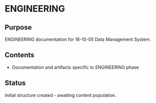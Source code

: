 # ENGINEERING

## Purpose
ENGINEERING documentation for 18-10-05 Data Management System.

## Contents
- Documentation and artifacts specific to ENGINEERING phase

## Status
Initial structure created - awaiting content population.
